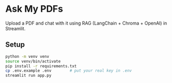# Ask My PDFs

Upload a PDF and chat with it using RAG (LangChain + Chroma + OpenAI) in Streamlit.

## Setup
```bash
python -m venv venv
source venv/bin/activate   
pip install -r requirements.txt
cp .env.example .env        # put your real key in .env
streamlit run app.py

